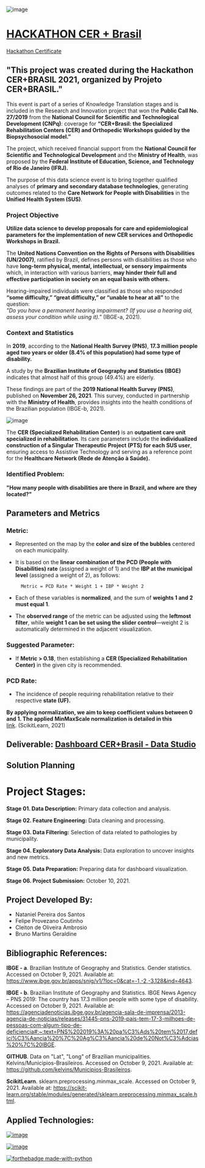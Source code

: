 ![image](https://user-images.githubusercontent.com/87772120/136675995-17cf9a2f-4d03-4630-bff4-56a8918e0777.png)

  # [HACKATHON CER + Brasil](https://www.hackathoncermaisbr.com.br/)

[Hackathon Certificate]([https://example.com/meu-arquivo.pdf](https://drive.google.com/file/d/1ilwcbsJYNg83ngBGO84wZFXg28EDojbt/view?usp=sharing))


 ## "This project was created during the Hackathon CER+BRASIL 2021, organized by Projeto CER+BRASIL."

This event is part of a series of Knowledge Translation stages and is included in the Research and Innovation project that won the **Public Call No. 27/2019** from the **National Council for Scientific and Technological Development (CNPq)**: coverage for **“CER+Brasil: the Specialized Rehabilitation Centers (CER) and Orthopedic Workshops guided by the Biopsychosocial model.”**  

The project, which received financial support from the **National Council for Scientific and Technological Development** and the **Ministry of Health**, was proposed by the **Federal Institute of Education, Science, and Technology of Rio de Janeiro (IFRJ).**  

The purpose of this data science event is to bring together qualified analyses of **primary and secondary database technologies**, generating outcomes related to the **Care Network for People with Disabilities** in the **Unified Health System (SUS)**.

### **Project Objective**  
**Utilize data science to develop proposals for care and epidemiological parameters for the implementation of new CER services and Orthopedic Workshops in Brazil.**  

The **United Nations Convention on the Rights of Persons with Disabilities (UN/2007)**, ratified by Brazil, defines persons with disabilities as those who have **long-term physical, mental, intellectual, or sensory impairments** which, in interaction with various barriers, **may hinder their full and effective participation in society on an equal basis with others.**  

Hearing-impaired individuals were classified as those who responded **“some difficulty,” “great difficulty,” or “unable to hear at all”** to the question:  
*"Do you have a permanent hearing impairment? (If you use a hearing aid, assess your condition while using it)."* (IBGE-a, 2021).  

### **Context and Statistics**  
In **2019**, according to the **National Health Survey (PNS)**, **17.3 million people aged two years or older (8.4% of this population) had some type of disability.**  

A study by the **Brazilian Institute of Geography and Statistics (IBGE)** indicates that almost half of this group (49.4%) are elderly.  

These findings are part of the **2019 National Health Survey (PNS)**, published on **November 26, 2021**. This survey, conducted in partnership with the **Ministry of Health**, provides insights into the health conditions of the Brazilian population (IBGE-b, 2021).


 
![image](https://user-images.githubusercontent.com/87772120/136675985-3db92bb7-5db0-4082-a5de-ed995a6b8869.png)



The **CER (Specialized Rehabilitation Center)** is an **outpatient care unit specialized in rehabilitation**. Its care parameters include the **individualized construction of a Singular Therapeutic Project (PTS) for each SUS user**, ensuring access to Assistive Technology and serving as a reference point for the **Healthcare Network (Rede de Atenção à Saúde).**  

### **Identified Problem:**  
**"How many people with disabilities are there in Brazil, and where are they located?"**  

## **Parameters and Metrics**  

### **Metric:**  
- Represented on the map by the **color and size of the bubbles** centered on each municipality.  
- It is based on the **linear combination of the PCD (People with Disabilities) rate** (assigned a weight of 1) and the **IBP at the municipal level** (assigned a weight of 2), as follows:  

        Metric = PCD Rate * Weight 1 + IBP * Weight 2

- Each of these variables is **normalized**, and the sum of **weights 1 and 2 must equal 1**.  
- The **observed range** of the metric can be adjusted using the **leftmost filter**, while **weight 1 can be set using the slider control**—weight 2 is automatically determined in the adjacent visualization.  

### **Suggested Parameter:**  
- If **Metric > 0.18**, then establishing a **CER (Specialized Rehabilitation Center)** in the given city is recommended.  

### **PCD Rate:**  
- The incidence of people requiring rehabilitation relative to their respective **state (UF).**  

**By applying normalization, we aim to keep coefficient values between 0 and 1. The applied MinMaxScale normalization is detailed in this**  
[link](https://scikit-learn.org/stable/modules/generated/sklearn.preprocessing.minmax_scale.html). (ScikitLearn, 2021)
       
     

 ## **Deliverable**: [**Dashboard CER+Brasil - Data Studio**](https://datastudio.google.com/reporting/c2b5121e-cee8-4eb6-b370-d350f795ffa7)  

## **Solution Planning**  

# **Project Stages:**  

**Stage 01. Data Description:** Primary data collection and analysis.  

**Stage 02. Feature Engineering:** Data cleaning and processing.  

**Stage 03. Data Filtering:** Selection of data related to pathologies by municipality.  

**Stage 04. Exploratory Data Analysis:** Data exploration to uncover insights and new metrics.  

**Stage 05. Data Preparation:** Preparing data for dashboard visualization.  

**Stage 06. Project Submission:** October 10, 2021.  

## **Project Developed By:**  
- Nataniel Pereira dos Santos  
- Felipe Provezano Coutinho  
- Cleiton de Oliveira Ambrosio  
- Bruno Martins Geraldine  

## **Bibliographic References:**  

**IBGE - a**. Brazilian Institute of Geography and Statistics. Gender statistics. Accessed on October 9, 2021. Available at: <https://www.ibge.gov.br/apps/snig/v1/?loc=0&cat=-1,-2,-3,128&ind=4643>.  

**IBGE - b**. Brazilian Institute of Geography and Statistics. IBGE News Agency – PNS 2019: The country has 17.3 million people with some type of disability. Accessed on October 9, 2021. Available at:  
<https://agenciadenoticias.ibge.gov.br/agencia-sala-de-imprensa/2013-agencia-de-noticias/releases/31445-pns-2019-pais-tem-17-3-milhoes-de-pessoas-com-algum-tipo-de-deficiencia#:~:text=PNS%202019%3A%20pa%C3%Ads%20tem%2017,defici%C3%Aancia%20%7C%20Ag%C3%Aancia%20de%20Not%C3%Adcias%20%7C%20IBGE>.  

**GITHUB**. Data on "Lat", "Long" of Brazilian municipalities. Kelvins/Municipios-Brasileiros. Accessed on October 9, 2021. Available at: <https://github.com/kelvins/Municipios-Brasileiros>.  

**ScikitLearn**. sklearn.preprocessing.minmax_scale. Accessed on October 9, 2021. Available at: <https://scikit-learn.org/stable/modules/generated/sklearn.preprocessing.minmax_scale.html>.  

## **Applied Technologies:**  


[![image](https://user-images.githubusercontent.com/87772120/136676881-9942f3bc-2866-4bfb-b3bc-162a529b8409.png)](https://jupyter.org/)

[![image](https://user-images.githubusercontent.com/87772120/136676889-67b6c0e3-7f8a-497c-b02b-25947b1e3d70.png)](https://datastudio.google.com/)

[![forthebadge made-with-python](http://ForTheBadge.com/images/badges/made-with-python.svg)](https://www.python.org/)




            
